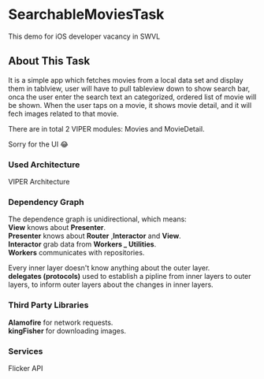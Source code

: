 # SearchableMoviesTask

This demo for iOS developer vacancy in SWVL

## About This Task

It is a simple app which fetches movies from a local data set and display them in tablview, user will have to pull tableview down to show search bar, onca the user enter the search text an categorized, ordered list of movie will be shown. When the user taps on a movie, it shows movie detail, and it will fech images related to that movie.

There are in total 2 VIPER modules: Movies and MovieDetail.

Sorry for the UI 😂

### Used Architecture

VIPER Architecture

### Dependency Graph

The dependence graph is unidirectional, which means:  <br />
**View** knows about **Presenter**.  <br />
**Presenter** knows about **Router** ,**Interactor** and **View**.  <br />
**Interactor** grab data from **Workers _ Utilities**.  <br />
**Workers** communicates with repositories.

Every inner layer doesn't know anything about the outer layer. <br />
**delegates (protocols)** used to establish a pipline from inner layers to outer layers, to inform outer layers about the changes in inner layers.

### Third Party Libraries

**Alamofire** for network requests. <br />
**kingFisher** for downloading images.

### Services

Flicker API
